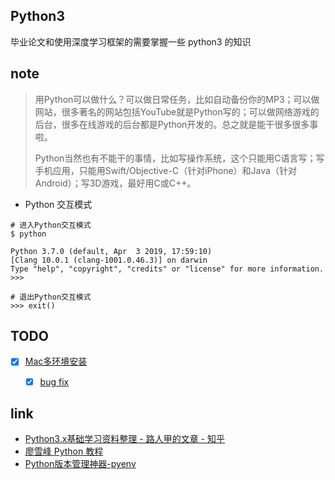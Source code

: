 ## Python3
毕业论文和使用深度学习框架的需要掌握一些 python3 的知识

## note
> 用Python可以做什么？可以做日常任务，比如自动备份你的MP3；可以做网站，很多著名的网站包括YouTube就是Python写的；可以做网络游戏的后台，很多在线游戏的后台都是Python开发的。总之就是能干很多很多事啦。
> 
> Python当然也有不能干的事情，比如写操作系统，这个只能用C语言写；写手机应用，只能用Swift/Objective-C（针对iPhone）和Java（针对Android）；写3D游戏，最好用C或C++。

- Python 交互模式
```shell
# 进入Python交互模式
$ python

Python 3.7.0 (default, Apr  3 2019, 17:59:10)
[Clang 10.0.1 (clang-1001.0.46.3)] on darwin
Type "help", "copyright", "credits" or "license" for more information.
>>>

# 退出Python交互模式
>>> exit()
```

## TODO
- [x] [Mac多环境安装](https://gist.github.com/miminus/671de665a440ef12cafc31e7a97acc89)
    - [x] [bug fix](https://github.com/jiansoung/issues-list/issues/13)


## link
- [Python3.x基础学习资料整理 - 路人甲的文章 - 知乎](https://zhuanlan.zhihu.com/p/24249743)
- [廖雪峰 Python 教程](https://www.liaoxuefeng.com/wiki/0014316089557264a6b348958f449949df42a6d3a2e542c000)
- [Python版本管理神器-pyenv](https://zhuanlan.zhihu.com/p/36402791)